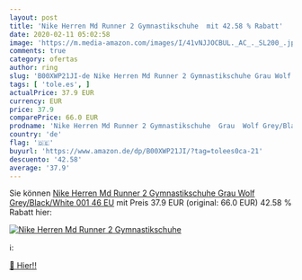 ```yaml
---
layout: post
title: 'Nike Herren Md Runner 2 Gymnastikschuhe  mit 42.58 % Rabatt'
date: 2020-02-11 05:02:58
image: 'https://m.media-amazon.com/images/I/41vNJJOCBUL._AC_._SL200_.jpg'
comments: true
category: ofertas
author: ring
slug: 'B00XWP21JI-de Nike Herren Md Runner 2 Gymnastikschuhe Grau Wolf...'
tags: [ 'tole.es', ]
actualPrice: 37.9 EUR
currency: EUR
price: 37.9
comparePrice: 66.0 EUR
prodname: 'Nike Herren Md Runner 2 Gymnastikschuhe  Grau  Wolf Grey/Black/White 001   46 EU'
country: 'de'
flag: '🇩🇪'
buyurl: 'https://www.amazon.de/dp/B00XWP21JI/?tag=tolees0ca-21'
descuento: '42.58'
average: '37.9'
---
```


Sie können [Nike Herren Md Runner 2 Gymnastikschuhe  Grau  Wolf Grey/Black/White 001   46 EU](https://www.amazon.de/dp/B00XWP21JI/?tag=tolees0ca-21) mit Preis 37.9 EUR (original: 66.0 EUR) 42.58 % Rabatt hier:

[![Nike Herren Md Runner 2 Gymnastikschuhe ](https://m.media-amazon.com/images/I/41vNJJOCBUL._AC_._SL200_.jpg)](https://www.amazon.de/dp/B00XWP21JI/?tag=tolees0ca-21)

ℹ️:


[🛒 Hier!!](https://www.amazon.de/dp/B00XWP21JI/?tag=tolees0ca-21)
